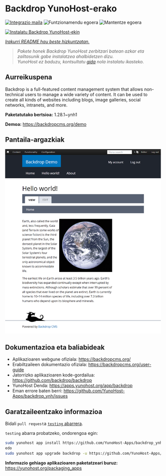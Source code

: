 <!--
Ohart ongi: README hau automatikoki sortu da <https://github.com/YunoHost/apps/tree/master/tools/readme_generator>ri esker
EZ editatu eskuz.
-->

# Backdrop YunoHost-erako

[![Integrazio maila](https://dash.yunohost.org/integration/backdrop.svg)](https://dash.yunohost.org/appci/app/backdrop) ![Funtzionamendu egoera](https://ci-apps.yunohost.org/ci/badges/backdrop.status.svg) ![Mantentze egoera](https://ci-apps.yunohost.org/ci/badges/backdrop.maintain.svg)

[![Instalatu Backdrop YunoHost-ekin](https://install-app.yunohost.org/install-with-yunohost.svg)](https://install-app.yunohost.org/?app=backdrop)

*[Irakurri README hau beste hizkuntzatan.](./ALL_README.md)*

> *Pakete honek Backdrop YunoHost zerbitzari batean azkar eta zailtasunik gabe instalatzea ahalbidetzen dizu.*  
> *YunoHost ez baduzu, kontsultatu [gida](https://yunohost.org/install) nola instalatu ikasteko.*

## Aurreikuspena

Backdrop is a full-featured content management system that allows non-technical users to manage a wide variety of content. It can be used to create all kinds of websites including blogs, image galleries, social networks, intranets, and more.


**Paketatutako bertsioa:** 1.28.1~ynh1

**Demoa:** <https://backdropcms.org/demo>

## Pantaila-argazkiak

![Backdrop(r)en pantaila-argazkia](./doc/screenshots/Hello_world.png)

## Dokumentazioa eta baliabideak

- Aplikazioaren webgune ofiziala: <https://backdropcms.org/>
- Erabiltzaileen dokumentazio ofiziala: <https://backdropcms.org/user-guide>
- Jatorrizko aplikazioaren kode-gordailua: <https://github.com/backdrop/backdrop>
- YunoHost Denda: <https://apps.yunohost.org/app/backdrop>
- Eman errore baten berri: <https://github.com/YunoHost-Apps/backdrop_ynh/issues>

## Garatzaileentzako informazioa

Bidali `pull request`a [`testing` abarrera](https://github.com/YunoHost-Apps/backdrop_ynh/tree/testing).

`testing` abarra probatzeko, ondorengoa egin:

```bash
sudo yunohost app install https://github.com/YunoHost-Apps/backdrop_ynh/tree/testing --debug
edo
sudo yunohost app upgrade backdrop -u https://github.com/YunoHost-Apps/backdrop_ynh/tree/testing --debug
```

**Informazio gehiago aplikazioaren paketatzeari buruz:** <https://yunohost.org/packaging_apps>
